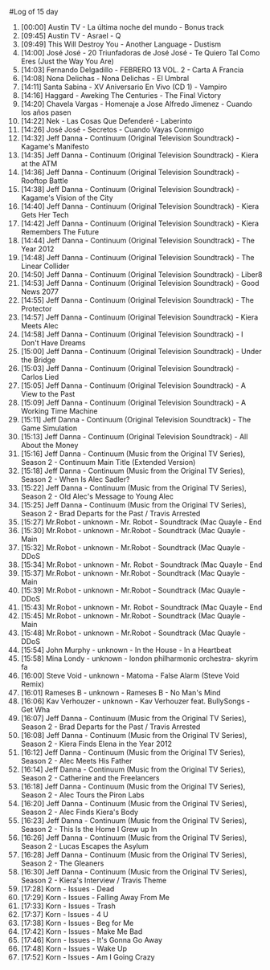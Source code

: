 #Log of 15 day

1. [00:00] Austin TV - La última noche del mundo - Bonus track
1. [09:45] Austin TV - Asrael - Q
1. [09:49] This Will Destroy You - Another Language - Dustism
1. [14:00] José José - 20 Triunfadoras de José José - Te Quiero Tal Como Eres (Just the Way You Are)
1. [14:03] Fernando Delgadillo - FEBRERO 13 VOL. 2 - Carta A Francia
1. [14:08] Nona Delichas - Nona Delichas - El Umbral
1. [14:11] Santa Sabina - XV Aniversario En Vivo (CD 1) - Vampiro
1. [14:16] Haggard - Aweking The Centuries - The Final Victory
1. [14:20] Chavela Vargas - Homenaje a Jose Alfredo Jimenez - Cuando los años pasen
1. [14:22] Nek - Las Cosas Que Defenderé - Laberinto
1. [14:26] José José - Secretos - Cuando Vayas Conmigo
1. [14:32] Jeff Danna - Continuum (Original Television Soundtrack) - Kagame's Manifesto
1. [14:35] Jeff Danna - Continuum (Original Television Soundtrack) - Kiera at the ATM
1. [14:36] Jeff Danna - Continuum (Original Television Soundtrack) - Rooftop Battle
1. [14:38] Jeff Danna - Continuum (Original Television Soundtrack) - Kagame's Vision of the City
1. [14:40] Jeff Danna - Continuum (Original Television Soundtrack) - Kiera Gets Her Tech
1. [14:42] Jeff Danna - Continuum (Original Television Soundtrack) - Kiera Remembers The Future
1. [14:44] Jeff Danna - Continuum (Original Television Soundtrack) - The Year 2012
1. [14:48] Jeff Danna - Continuum (Original Television Soundtrack) - The Linear Collider
1. [14:50] Jeff Danna - Continuum (Original Television Soundtrack) - Liber8
1. [14:53] Jeff Danna - Continuum (Original Television Soundtrack) - Good News 2077
1. [14:55] Jeff Danna - Continuum (Original Television Soundtrack) - The Protector
1. [14:57] Jeff Danna - Continuum (Original Television Soundtrack) - Kiera Meets Alec
1. [14:58] Jeff Danna - Continuum (Original Television Soundtrack) - I Don't Have Dreams
1. [15:00] Jeff Danna - Continuum (Original Television Soundtrack) - Under the Bridge
1. [15:03] Jeff Danna - Continuum (Original Television Soundtrack) - Carlos Lied
1. [15:05] Jeff Danna - Continuum (Original Television Soundtrack) - A View to the Past
1. [15:09] Jeff Danna - Continuum (Original Television Soundtrack) - A Working Time Machine
1. [15:11] Jeff Danna - Continuum (Original Television Soundtrack) - The Game Simulation
1. [15:13] Jeff Danna - Continuum (Original Television Soundtrack) - All About the Money
1. [15:16] Jeff Danna - Continuum (Music from the Original TV Series), Season 2 - Continuum Main Title (Extended Version)
1. [15:18] Jeff Danna - Continuum (Music from the Original TV Series), Season 2 - When Is Alec Sadler?
1. [15:22] Jeff Danna - Continuum (Music from the Original TV Series), Season 2 - Old Alec's Message to Young Alec
1. [15:25] Jeff Danna - Continuum (Music from the Original TV Series), Season 2 - Brad Departs for the Past / Travis Arrested
1. [15:27] Mr.Robot - unknown - Mr. Robot - Soundtrack (Mac Quayle - End
1. [15:30] Mr.Robot - unknown - Mr.Robot - Soundtrack (Mac Quayle - Main
1. [15:32] Mr.Robot - unknown - Mr.Robot - Soundtrack (Mac Quayle - DDoS
1. [15:34] Mr.Robot - unknown - Mr. Robot - Soundtrack (Mac Quayle - End
1. [15:37] Mr.Robot - unknown - Mr.Robot - Soundtrack (Mac Quayle - Main
1. [15:39] Mr.Robot - unknown - Mr.Robot - Soundtrack (Mac Quayle - DDoS
1. [15:43] Mr.Robot - unknown - Mr. Robot - Soundtrack (Mac Quayle - End
1. [15:45] Mr.Robot - unknown - Mr.Robot - Soundtrack (Mac Quayle - Main
1. [15:48] Mr.Robot - unknown - Mr.Robot - Soundtrack (Mac Quayle - DDoS
1. [15:54] John Murphy - unknown - In the House - In a Heartbeat
1. [15:58] Mina Londy - unknown - london philharmonic orchestra- skyrim fa
1. [16:00] Steve Void - unknown - Matoma - False Alarm (Steve Void Remix)
1. [16:01] Rameses B - unknown - Rameses B - No Man's Mind
1. [16:06] Kav Verhouzer - unknown - Kav Verhouzer feat. BullySongs - Get Wha
1. [16:07] Jeff Danna - Continuum (Music from the Original TV Series), Season 2 - Brad Departs for the Past / Travis Arrested
1. [16:08] Jeff Danna - Continuum (Music from the Original TV Series), Season 2 - Kiera Finds Elena in the Year 2012
1. [16:12] Jeff Danna - Continuum (Music from the Original TV Series), Season 2 - Alec Meets His Father
1. [16:14] Jeff Danna - Continuum (Music from the Original TV Series), Season 2 - Catherine and the Freelancers
1. [16:18] Jeff Danna - Continuum (Music from the Original TV Series), Season 2 - Alec Tours the Piron Labs
1. [16:20] Jeff Danna - Continuum (Music from the Original TV Series), Season 2 - Alec Finds Kiera's Body
1. [16:23] Jeff Danna - Continuum (Music from the Original TV Series), Season 2 - This Is the Home I Grew up In
1. [16:26] Jeff Danna - Continuum (Music from the Original TV Series), Season 2 - Lucas Escapes the Asylum
1. [16:28] Jeff Danna - Continuum (Music from the Original TV Series), Season 2 - The Gleaners
1. [16:30] Jeff Danna - Continuum (Music from the Original TV Series), Season 2 - Kiera's Interview / Travis Theme
1. [17:28] Korn - Issues - Dead
1. [17:29] Korn - Issues - Falling Away From Me
1. [17:33] Korn - Issues - Trash
1. [17:37] Korn - Issues - 4 U
1. [17:38] Korn - Issues - Beg for Me
1. [17:42] Korn - Issues - Make Me Bad
1. [17:46] Korn - Issues - It's Gonna Go Away
1. [17:48] Korn - Issues - Wake Up
1. [17:52] Korn - Issues - Am I Going Crazy
